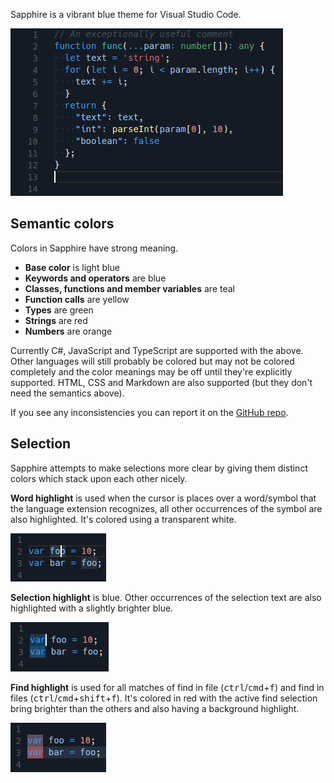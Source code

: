 Sapphire is a vibrant blue theme for Visual Studio Code.

![Visual Studio Code Sapphire theme preview](images/preview.png)

## Semantic colors

Colors in Sapphire have strong meaning.

- **Base color** is light blue
- **Keywords and operators** are blue
- **Classes, functions and member variables** are teal
- **Function calls** are yellow
- **Types** are green
- **Strings** are red
- **Numbers** are orange

Currently C#, JavaScript and TypeScript are supported with the above. Other languages will still probably be colored but may not be colored completely and the color meanings may be off until they're explicitly supported. HTML, CSS and Markdown are also supported (but they don't need the semantics above).

If you see any inconsistencies you can report it on the [GitHub repo](https://github.com/Tyriar/vscode-theme-sapphire).

## Selection

Sapphire attempts to make selections more clear by giving them distinct colors which stack upon each other nicely.

**Word highlight** is used when the cursor is places over a word/symbol that the language extension recognizes, all other occurrences of the symbol are also highlighted. It's colored using a transparent white.

![Word highlight](images/word-highlight.png)

**Selection highlight** is blue. Other occurrences of the selection text are also highlighted with a slightly brighter blue.

![Selection highlight](images/selection-highlight.png)

**Find highlight** is used for all matches of find in file (<kbd>ctrl</kbd>/<kbd>cmd</kbd>+<kbd>f</kbd>) and find in files (<kbd>ctrl</kbd>/<kbd>cmd</kbd>+<kbd>shift</kbd>+<kbd>f</kbd>). It's colored in red with the active find selection bring brighter than the others and also having a background highlight.

![Find highlight](images/find-highlight.png)
